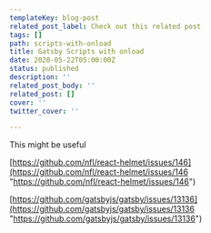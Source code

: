 ```yaml
---
templateKey: blog-post
related_post_label: Check out this related post
tags: []
path: scripts-with-onload
title: Gatsby Scripts with onload
date: 2020-05-22T05:00:00Z
status: published
description: ''
related_post_body: ''
related_post: []
cover: ''
twitter_cover: ''

---
```

This might be useful

[https://github.com/nfl/react-helmet/issues/146](https://github.com/nfl/react-helmet/issues/146 "https://github.com/nfl/react-helmet/issues/146")

[https://github.com/gatsbyjs/gatsby/issues/13136](https://github.com/gatsbyjs/gatsby/issues/13136 "https://github.com/gatsbyjs/gatsby/issues/13136")
